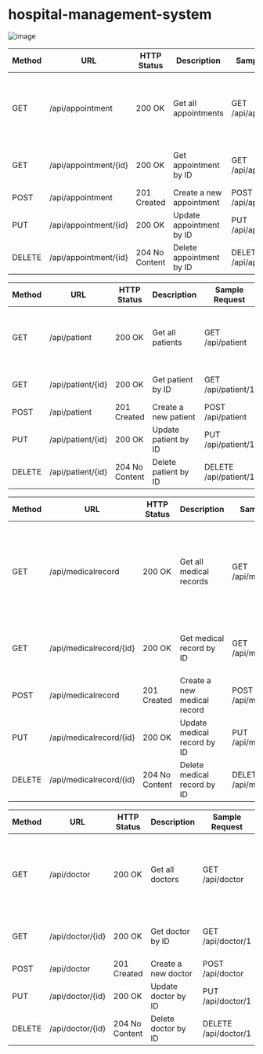 # hospital-management-system



![image](https://github.com/Ahmad-Alqattu/hospital-management-system/assets/19889053/f5442166-3cde-4466-b690-67549075c1eb)

| Method | URL               | HTTP Status   | Description        | Sample Request          | Sample Response                                 |
|--------|-------------------|---------------|------------------|------------------------|-------------------------------------------------|
| GET    | /api/appointment  | 200 OK        | Get all appointments  | GET /api/appointment    | [{"id": 1, "time": "09:00 AM"}, {"id": 2, "time": "02:30 PM"}] |
| GET    | /api/appointment/{id} | 200 OK   | Get appointment by ID | GET /api/appointment/1  | {"id": 1, "time": "09:00 AM"}                   |
| POST   | /api/appointment  | 201 Created   | Create a new appointment | POST /api/appointment   | {"success": true}                               |
| PUT    | /api/appointment/{id} | 200 OK   | Update appointment by ID | PUT /api/appointment/1  | {"success": true}                               |
| DELETE | /api/appointment/{id} | 204 No Content | Delete appointment by ID | DELETE /api/appointment/1 | -                                               |

| Method | URL               | HTTP Status   | Description        | Sample Request          | Sample Response                                 |
|--------|-------------------|---------------|------------------|------------------------|-------------------------------------------------|
| GET    | /api/patient      | 200 OK        | Get all patients      | GET /api/patient        | [{"id": 1, "name": "John"}, {"id": 2, "name": "Jane"}] |
| GET    | /api/patient/{id} | 200 OK        | Get patient by ID      | GET /api/patient/1      | {"id": 1, "name": "John"}                        |
| POST   | /api/patient      | 201 Created   | Create a new patient   | POST /api/patient       | {"success": true}                               |
| PUT    | /api/patient/{id} | 200 OK        | Update patient by ID   | PUT /api/patient/1      | {"success": true}                               |
| DELETE | /api/patient/{id} | 204 No Content | Delete patient by ID   | DELETE /api/patient/1   | -                                               |

| Method | URL               | HTTP Status   | Description        | Sample Request          | Sample Response                                 |
|--------|-------------------|---------------|------------------|------------------------|-------------------------------------------------|
| GET    | /api/medicalrecord   | 200 OK        | Get all medical records   | GET /api/medicalrecord    | [{"id": 1, "patientId": 1, "record": "Lorem ipsum"}, {"id": 2, "patientId": 2, "record": "Dolor sit amet"}] |
| GET    | /api/medicalrecord/{id} | 200 OK   | Get medical record by ID  | GET /api/medicalrecord/1  | {"id": 1, "patientId": 1, "record": "Lorem ipsum"} |
| POST   | /api/medicalrecord   | 201 Created   | Create a new medical record | POST /api/medicalrecord   | {"success": true}                               |
| PUT    | /api/medicalrecord/{id} | 200 OK   | Update medical record by ID | PUT /api/medicalrecord/1  | {"success": true}                               |
| DELETE | /api/medicalrecord/{id} | 204 No Content | Delete medical record by ID | DELETE /api/medicalrecord/1 | -                                               |

| Method | URL               | HTTP Status   | Description        | Sample Request          | Sample Response                                 |
|--------|-------------------|---------------|------------------|------------------------|-------------------------------------------------|
| GET    | /api/doctor       | 200 OK        | Get all doctors       | GET /api/doctor         | [{"id": 1, "name": "Dr. Smith"}, {"id": 2, "name": "Dr. Johnson"}] |
| GET    | /api/doctor/{id}  | 200 OK        | Get doctor by ID       | GET /api/doctor/1       | {"id": 1, "name": "Dr. Smith"}                   |
| POST   | /api/doctor       | 201 Created   | Create a new doctor    | POST /api/doctor        | {"success": true}                               |
| PUT    | /api/doctor/{id}  | 200 OK        | Update doctor by ID    | PUT /api/doctor/1       | {"success": true}                               |
| DELETE | /api/doctor/{id}  | 204 No Content | Delete doctor by ID    | DELETE /api/doctor/1    | -                                               |

